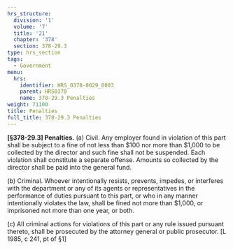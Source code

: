 ```yaml
---
hrs_structure:
  division: '1'
  volume: '7'
  title: '21'
  chapter: '378'
  section: 378-29.3
type: hrs_section
tags:
  - Government
menu:
  hrs:
    identifier: HRS_0378-0029_0003
    parent: HRS0378
    name: 378-29.3 Penalties
weight: 71100
title: Penalties
full_title: 378-29.3 Penalties
---
```

**[§378-29.3] Penalties.** (a) Civil. Any employer found in violation of this part shall be subject to a fine of not less than $100 nor more than $1,000 to be collected by the director and such fine shall not be suspended. Each violation shall constitute a separate offense. Amounts so collected by the director shall be paid into the general fund.

(b) Criminal. Whoever intentionally resists, prevents, impedes, or interferes with the department or any of its agents or representatives in the performance of duties pursuant to this part, or who in any manner intentionally violates the law, shall be fined not more than $1,000, or imprisoned not more than one year, or both.

(c) All criminal actions for violations of this part or any rule issued pursuant thereto, shall be prosecuted by the attorney general or public prosecutor. [L 1985, c 241, pt of §1]